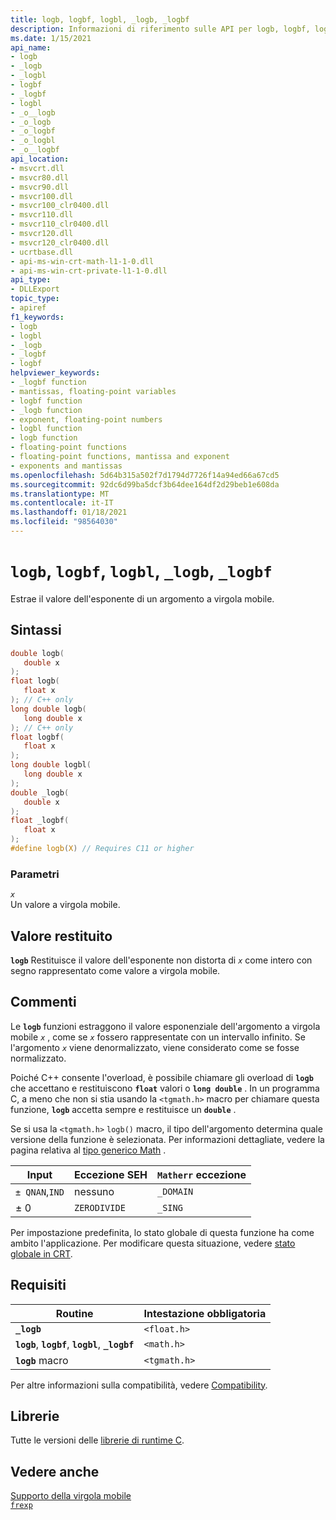 ```yaml
---
title: logb, logbf, logbl, _logb, _logbf
description: Informazioni di riferimento sulle API per logb, logbf, logbl, _logb e _logbf; che estrae il valore dell'esponente di un argomento a virgola mobile.
ms.date: 1/15/2021
api_name:
- logb
- _logb
- _logbl
- logbf
- _logbf
- logbl
- _o__logb
- _o_logb
- _o_logbf
- _o_logbl
- _o__logbf
api_location:
- msvcrt.dll
- msvcr80.dll
- msvcr90.dll
- msvcr100.dll
- msvcr100_clr0400.dll
- msvcr110.dll
- msvcr110_clr0400.dll
- msvcr120.dll
- msvcr120_clr0400.dll
- ucrtbase.dll
- api-ms-win-crt-math-l1-1-0.dll
- api-ms-win-crt-private-l1-1-0.dll
api_type:
- DLLExport
topic_type:
- apiref
f1_keywords:
- logb
- logbl
- _logb
- _logbf
- logbf
helpviewer_keywords:
- _logbf function
- mantissas, floating-point variables
- logbf function
- _logb function
- exponent, floating-point numbers
- logbl function
- logb function
- floating-point functions
- floating-point functions, mantissa and exponent
- exponents and mantissas
ms.openlocfilehash: 5d64b315a502f7d1794d7726f14a94ed66a67cd5
ms.sourcegitcommit: 92dc6d99ba5dcf3b64dee164df2d29beb1e608da
ms.translationtype: MT
ms.contentlocale: it-IT
ms.lasthandoff: 01/18/2021
ms.locfileid: "98564030"
---
```

# <a name="logb-logbf-logbl-_logb-_logbf"></a>`logb`, `logbf`, `logbl`, `_logb`, `_logbf`

Estrae il valore dell'esponente di un argomento a virgola mobile.

## <a name="syntax"></a>Sintassi

```C
double logb(
   double x
);
float logb(
   float x
); // C++ only
long double logb(
   long double x
); // C++ only
float logbf(
   float x
);
long double logbl(
   long double x
);
double _logb(
   double x
);
float _logbf(
   float x
);
#define logb(X) // Requires C11 or higher
```

### <a name="parameters"></a>Parametri

*`x`*\
Un valore a virgola mobile.

## <a name="return-value"></a>Valore restituito

**`logb`** Restituisce il valore dell'esponente non distorta di *`x`* come intero con segno rappresentato come valore a virgola mobile.

## <a name="remarks"></a>Commenti

Le **`logb`** funzioni estraggono il valore esponenziale dell'argomento a virgola mobile *`x`* , come se *`x`* fossero rappresentate con un intervallo infinito. Se l'argomento *`x`* viene denormalizzato, viene considerato come se fosse normalizzato.

Poiché C++ consente l'overload, è possibile chiamare gli overload di **`logb`** che accettano e restituiscono **`float`** valori o **`long double`** . In un programma C, a meno che non si stia usando la `<tgmath.h>` macro per chiamare questa funzione, **`logb`** accetta sempre e restituisce un **`double`** .

Se si usa la `<tgmath.h>` `logb()` macro, il tipo dell'argomento determina quale versione della funzione è selezionata. Per informazioni dettagliate, vedere la pagina relativa al [tipo generico Math](../../c-runtime-library/tgmath.md) .

|Input|Eccezione SEH|`Matherr` eccezione|
|-----------|-------------------|-----------------------|
|`± QNAN`,`IND`|nessuno|`_DOMAIN`|
|± 0|`ZERODIVIDE`|`_SING`|

Per impostazione predefinita, lo stato globale di questa funzione ha come ambito l'applicazione. Per modificare questa situazione, vedere [stato globale in CRT](../global-state.md).

## <a name="requirements"></a>Requisiti

|Routine|Intestazione obbligatoria|
|-------------|---------------------|
|**`_logb`**|`<float.h>`|
|**`logb`**, **`logbf`**, **`logbl`**, **`_logbf`**|`<math.h>`|
|**`logb`** macro | `<tgmath.h>` |

Per altre informazioni sulla compatibilità, vedere [Compatibility](../../c-runtime-library/compatibility.md).

## <a name="libraries"></a>Librerie

Tutte le versioni delle [librerie di runtime C](../../c-runtime-library/crt-library-features.md).

## <a name="see-also"></a>Vedere anche

[Supporto della virgola mobile](../../c-runtime-library/floating-point-support.md)\
[`frexp`](frexp.md)